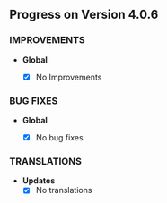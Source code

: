 ## Progress on Version 4.0.6


### IMPROVEMENTS
- **Global**
	- [x] No Improvements


### BUG FIXES
- **Global**
	- [x] No bug fixes


### TRANSLATIONS
- **Updates**
	- [x] No translations
